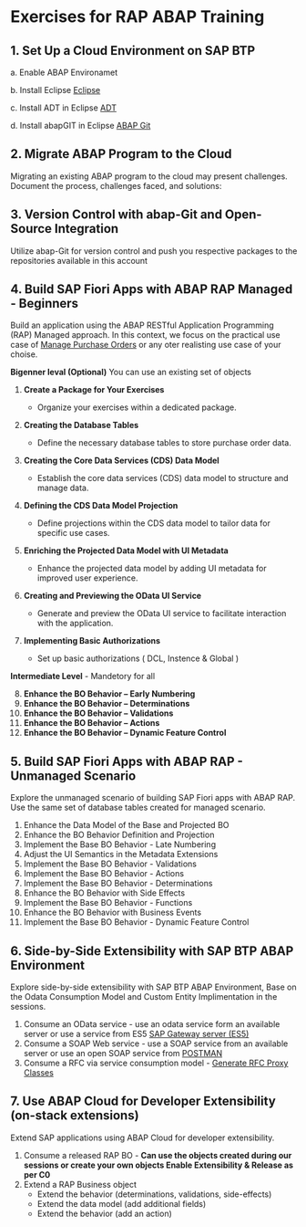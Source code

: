 # Exercises for RAP ABAP Training

## 1. Set Up a Cloud Environment on SAP BTP
a.   Enable ABAP Environamet 

b.   Install Eclipse [Eclipse](https://www.eclipse.org/downloads/download.php?file=/oomph/epp/2023-12/R/eclipse-inst-jre-win64.exe)

c.   Install ADT in Eclipse [ADT](https://tools.hana.ondemand.com/latest)

d.   Install abapGIT in Eclipse [ABAP Git](https://eclipse.abapgit.org/updatesite/)


## 2. Migrate ABAP Program to the Cloud

Migrating an existing ABAP program to the cloud may present challenges. Document the process, challenges faced, and solutions:

## 3. Version Control with abap-Git and Open-Source Integration

Utilize abap-Git for version control and push you respective packages to the repositories available in this account

## 4. Build SAP Fiori Apps with ABAP RAP Managed - Beginners

Build an application using the ABAP RESTful Application Programming (RAP) Managed approach. 
In this context, we focus on the practical use case of [Manage Purchase Orders](https://github.com/sap-jay/Exercises-Downloads/blob/main/Use%20Case%20%3A%20Manage%20Purchase%20Order.md) or any oter realisting use case of your choise.

**Bigenner leval (Optional)** You can use an existing set of objects 
1. **Create a Package for Your Exercises**
   - Organize your exercises within a dedicated package.

2. **Creating the Database Tables**
   - Define the necessary database tables to store purchase order data.

3. **Creating the Core Data Services (CDS) Data Model**
   - Establish the core data services (CDS) data model to structure and manage data.

4. **Defining the CDS Data Model Projection**
   - Define projections within the CDS data model to tailor data for specific use cases.

5. **Enriching the Projected Data Model with UI Metadata**
   - Enhance the projected data model by adding UI metadata for improved user experience.

6. **Creating and Previewing the OData UI Service**
   - Generate and preview the OData UI service to facilitate interaction with the application.

7. **Implementing Basic Authorizations**
   - Set up basic authorizations ( DCL, Instence & Global )

**Intermediate Level** - Mandetory for all

8. **Enhance the BO Behavior – Early Numbering**  
9. **Enhance the BO Behavior – Determinations**                         
10. **Enhance the BO Behavior – Validations**  
11. **Enhance the BO Behavior – Actions** 
12. **Enhance the BO Behavior – Dynamic Feature Control** 

## 5. Build SAP Fiori Apps with ABAP RAP - Unmanaged Scenario

Explore the unmanaged scenario of building SAP Fiori apps with ABAP RAP. Use the same set of database tables created for managed scenario. 

 1.   Enhance the Data Model of the Base and Projected BO
 2.   Enhance the BO Behavior Definition and Projection
 3.   Implement the Base BO Behavior - Late Numbering
 4.   Adjust the UI Semantics in the Metadata Extensions
 5.   Implement the Base BO Behavior - Validations
 6.   Implement the Base BO Behavior - Actions
 7.   Implement the Base BO Behavior - Determinations
 8.   Enhance the BO Behavior with Side Effects
 9.   Implement the Base BO Behavior - Functions
 10.  Enhance the BO Behavior with Business Events
 11.  Implement the Base BO Behavior - Dynamic Feature Control


## 6. Side-by-Side Extensibility with SAP BTP ABAP Environment

Explore side-by-side extensibility with SAP BTP ABAP Environment, Base on the Odata Consumption Model and Custom Entity Implimentation in the sessions. 

1.   Consume an OData service - use an odata service form an available server or use a service from ES5 [SAP Gateway server (ES5)](https://developers.sap.com/tutorials/gateway-demo-signup.html)
2.   Consume a SOAP Web service - use a SOAP service from an available server or use an open SOAP service from [POSTMAN](https://documenter.getpostman.com/view/8854915/Szf26WHn)
3.   Consume a RFC via service consumption model - [Generate RFC Proxy Classes](https://developers.sap.com/tutorials/abap-environment-generation-rfc-proxy.html)

## 7. Use ABAP Cloud for Developer Extensibility (on-stack extensions)

Extend SAP applications using ABAP Cloud for developer extensibility. 

1.   Consume a released RAP BO - **Can use the objects created during our sessions or create your own objects Enable Extensibility & Release as per C0**
2.   Extend a RAP Business object
      -   Extend the behavior (determinations, validations, side-effects)
      -   Extend the data model (add additional fields)
      -   Extend the behavior (add an action)

